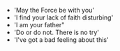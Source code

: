 - 'May the Force be with you'
- 'I find your lack of faith disturbing'
- 'I am your father"
- 'Do or do not. There is no try'
- 'I've got a bad feeling about this'
